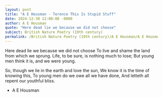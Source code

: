 ```yaml
---
layout: post
title: "A E Housman - Terence This Is Stupid Stuff"
date: 2024-12-30 12:00:00 -0000
author: A E Housman
quote: "Here dead lie we because we did not choose"
subject: British Nature Poetry (19th century)
permalink: /British Nature Poetry (19th century)/A E Housman/A E Housman - Terence This Is Stupid Stuff
---
```


Here dead lie we because we did not choose
To live and shame the land from which we sprung.
Life, to be sure, is nothing much to lose;
But young men think it is, and we were young.

So, though we lie in the earth and love the sun,
We know it is the time of knowing this,
To young men do we owe all we have done,
And letteth all repent our youthful bliss.

- A E Housman

